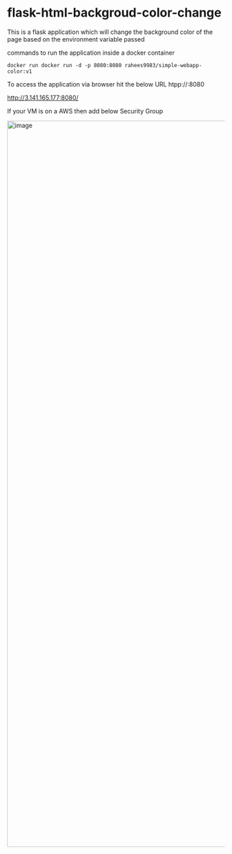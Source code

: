 # flask-html-backgroud-color-change
This is a flask application which will change the background color of the page based on the environment variable passed

commands to run the application inside a docker container

`docker run docker run -d -p 8080:8080 rahees9983/simple-webapp-color:v1`

To access the application via browser hit the below URL
htpp://<IP-ADDRESS>:8080

http://3.141.165.177:8080/

If your VM is on a AWS then add below Security Group

<img width="1679" alt="image" src="https://github.com/user-attachments/assets/cbe27871-302d-4281-9d41-89b289c7213c">



